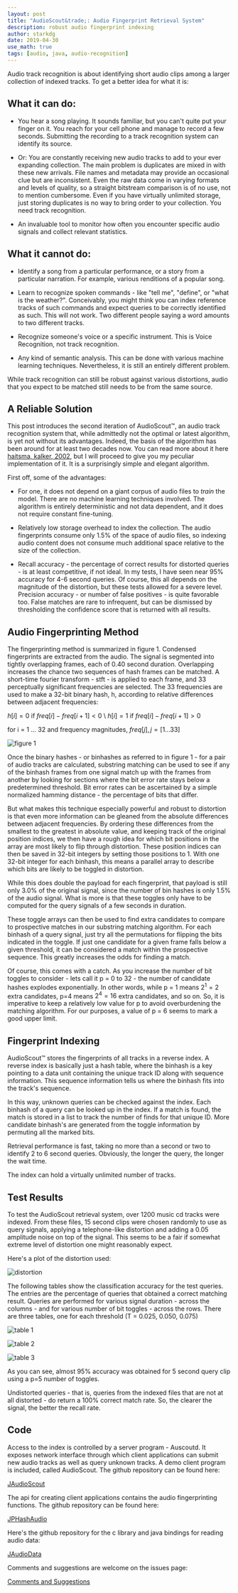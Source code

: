 ```yaml
---
layout: post
title: "AudioScout&trade;: Audio Fingerprint Retrieval System"
description: robust audio fingerprint indexing
author: starkdg
date: 2019-04-30
use_math: true
tags: [audio, java, audio-recognition]
---
```


Audio track recognition is about identifying short audio clips among a larger  collection of indexed tracks.
To get a better idea for what it is:
<!--more-->

## What it can do:

* You hear a song playing.  It sounds familiar, but you can't quite put your
finger on it.  You reach for your cell phone and manage to record a few seconds.
Submitting the recording to a track recognition system can identify its source.

* Or: You are constantly receiving new audio tracks to add to your ever expanding collection. The main
problem is duplicates are mixed in with these new arrivals. File names and metadata may provide an occasional
clue but are inconsistent.  Even the raw data come in varying formats and levels of quality, so
a straight bitstream comparison is of no use, not to mention cumbersome.  Even if you have virtually
unlimited storage, just storing duplicates is no way to bring order to your collection. You need track recognition.

* An invaluable tool to monitor how often you encounter specific audio signals and collect relevant statistics.

## What it cannot do:

* Identify a song from a particular performance, or a story from a particular narration.  For example,
various renditions of a popular song.

* Learn to recognize spoken commands - like "tell me", "define", or "what is the weather?".  Conceivably,
you might think you can index reference tracks of such commands and expect queries to be correctly identified
as such. This will not work.  Two different people saying a word amounts to two different tracks.  

* Recognize someone's voice or a specific instrument.  This is Voice Recognition, not track recognition.

* Any kind of semantic analysis.  This can be done with various machine learning techniques. Nevertheless, it is
still an entirely different problem.

While track recognition can still be robust against various distortions, audio that you expect to be matched still
needs to be from the same source.


## A Reliable Solution

This post introduces the second iteration of AudioScout&trade;, an audio track recognition system that, while
admittedly not the optimal or latest algorithm, is yet not without its advantages.  Indeed, the basis of the
algorithm has been around for at least two decades now.  You can read more about it here [haitsma, kalker, 2002][],
but I will proceed to give you my peculiar implementation of it. It is a surprisingly simple and elegant algorithm.

First off, some of the advantages:

* For one, it does not depend on a giant corpus of audio files to *train* the model. There are no machine learning
techniques involved.  The algorithm is entirely deterministic and  not data dependent, and it does not require constant
fine-tuning.

* Relatively low storage overhead to index the collection. The audio fingerprints consume only 1.5% of the space of
audio files, so indexing audio content does not consume much additional space relative to the size of the collection.   

* Recall accuracy - the percentage of correct results for distorted queries - is at least competitive, if not ideal.
In my tests, I have seen near 95% accuracy for 4-6 second queries.  Of course, this all depends on the magnitude of
the distortion, but these tests allowed for a severe level.  Precision accuracy - or number of false positives - is
quite favorable too.  False matches are rare to infrequent, but can be dismissed
by thresholding the confidence score that is returned with all results.

## Audio Fingerprinting Method

The fingerprinting method is summarized in figure 1.  Condensed fingerprints are extracted from the audio.
The signal is segmented into tightly overlapping frames, each of 0.40 second duration. Overlapping
increases the chance two sequences of hash frames can be matched.  A short-time fourier transform - stft -
is applied to each frame, and 33 perceptually significant frequencies are selected.  The 33 frequencies are
used to make a 32-bit binary hash, h, according to relative differences between adjacent frequencies:

$h[i] = 0$ if $freq[i] - freq[i+1] <  0$ \\
$h[i] = 1$ if $freq[i] - freq[i+1] >  0$ 

for i = 1 ... 32 and frequency magnitudes, $freq[j],  j = [1 ... 33]$

![figure 1](/resources/post_2/figure1.png)

Once the binary hashes - or binhashes as referred to in figure 1 - for a pair of audio tracks are calculated,
substring matching can be used to see if any of the binhash frames from one signal match up with the frames
from another by looking for sections where the bit error rate stays below a predetermined threshold.  Bit error
rates can be ascertained by a simple normalized hamming distance - the percentage of bits that differ.

But what makes this technique especially powerful and robust to distortion is that even more information can be gleaned from
the absolute differences between adjacent frequencies. By ordering these differences 
from the smallest to the greatest in absolute value, and keeping track of
the original position indices, we then have a rough idea for which bit positions in the array are most likely to flip
through distortion.  These position indices can then be saved in 32-bit integers by setting those positions to 1.
With one 32-bit integer for each binhash, this means a parallel array to describe which bits are likely to be toggled in
distortion.

While this does double the payload for each fingerprint, that payload is still only 3.0% of the original signal, since
the number of bin hashes is only 1.5% of the audio signal.  What is more is that these
toggles only have to be computed for the query signals of a few seconds in duration.  

These toggle arrays can then be used to find extra candidates to compare to prospective matches in our substring
matching algorithm.  For each binhash of a query signal, just try all the permutations for flipping the bits indicated
in the toggle.  If just one candidate for a given frame falls below a given threshold,
it can be considered a match within the prospective sequence.  This greatly increases the odds for finding a match.

Of course, this comes with a catch. As you increase the number of bit toggles to consider - lets call it p = 0 to 32 -
the number of candidate hashes explodes exponentially.  In other words, while p = 1 means $2^1=2$ extra candidates,
p=4 means $2^4=16$ extra candidates, and so on.  So, it is imperative to keep a relatively low value for p to
avoid overburdening the matching algorithm.  For our purposes, a value of p = 6 seems to mark a good upper limit. 


## Fingerprint Indexing

AudioScout&trade; stores the fingerprints of all tracks in a reverse index.  A reverse index is basically just
a hash table, where the binhash is a key pointing to a data unit containing the unique track ID along with sequence information.
This sequence information tells us where the binhash fits into the track's sequence.

In this way, unknown queries can be checked against the index.  Each binhash of a query can be looked up in the
index.  If a match is found, the match is stored in a list to track the number of finds for that unique ID. More candidate
binhash's are generated from the toggle information by permuting all the marked bits.

Retrieval performance is fast, taking no more than a second or two to identify 2 to 6 second queries. Obviously, the longer
the query, the longer the wait time.  

The index can hold a virtually unlimited number of tracks.

## Test Results

To test the AudioScout retrieval system, over 1200 music cd tracks were indexed.  From these files, 15 second clips
were chosen randomly to use as query signals, applying a telephone-like distortion and adding a 0.05 amplitude noise
on top of the signal. This seems to be a fair if somewhat extreme level of distortion one might reasonably expect.

Here's a plot of the distortion used:

![distortion](/resources/post_2/query-distortion.png)

The following tables show the classification accuracy for the test queries.  The entries are the percentage of queries
that obtained a correct matching result.  Queries are performed for various signal duration - across the columns - and for
various number of bit toggles - across the rows.  There are three tables, one for each threshold (T = 0.025, 0.050, 0.075)

![table 1](/resources/post_2/table3.png)

![table 2](/resources/post_2/table2.png)

![table 3](/resources/post_2/table1.png)

As you can see, almost 95% accuracy was obtained for 5 second query clip using a p=5 number of toggles.

Undistorted queries - that is, queries from the indexed files that are not at all distorted - do return a 100% correct
match rate. So, the clearer the signal, the better the recall rate.  


## Code

Access to the index is controlled by a server program - Auscoutd.  It exposes network interface through which
client applications can submit new audio tracks as well as query unknown tracks. A demo client program is  included,
called AudioScout.  The github repository can be found here:

[JAudioScout](https://github.com/starkdg/JAudioScout)

The api for creating client applications contains the audio fingerprinting functions. The github
repository can be found here:

[JPHashAudio](https://github.com/starkdg/JPhashAudio)

Here's the github repository for the c library and java bindings for reading audio data:

[JAudioData](https://github.com/starkdg/libAudioData)


Comments and suggestions are welcome on the issues page:

[Comments and Suggestions](https://github.com/starkdg/JAudioScout/issues/1)







[haitsma, kalker, 2002]:https://pdfs.semanticscholar.org/4f92/768276a0823cffeb9435ccda67beaca1f542.pdf


